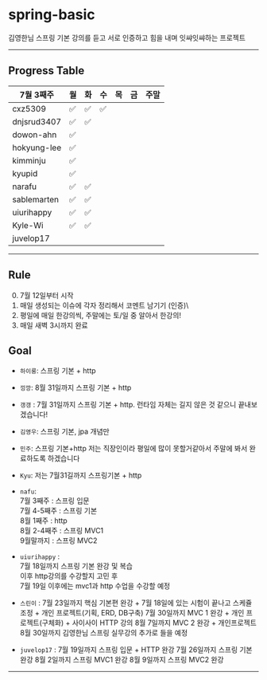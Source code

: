 # spring-basic
김영한님 스프링 기본 강의를 듣고 서로 인증하고 힘을 내며 잇쌰잇쌰하는 프로젝트

---

## Progress Table

|7월 3째주|월|화|수|목|금|주말|
|------|---|---|---|---|---|---|
|cxz5309|✅|✅|✅||||
|dnjsrud3407|✅|✅|||||
|dowon-ahn|✅||||||
|hokyung-lee|✅||||||
|kimminju|✅||||||
|kyupid|✅||||||
|narafu|✅|✅|||||
|sablemarten|✅|✅|||||
|uiurihappy|✅|✅|||||
|Kyle-Wi|✅|✅|||||
|juvelop17|||||||
---


## Rule

0. 7월 12일부터 시작
1. 매일 생성되는 이슈에 각자 정리해서 코멘트 남기기 (인증)\
2. 평일에 매일 한강의씩, 주말에는 토/일 중 알아서 한강의!
3. 매일 새벽 3시까지 완료

## Goal

- `하이룽`: 스프링 기본 + http

- `낑깡`: 8월 31일까지 스프링 기본 + http

- `갱갱` : 7월 31일까지 스프링 기본 + http. 런타임 자체는 길지 않은 것 같으니 끝내보겠습니다!

- `김영우`: 스프링 기본, jpa 개념만

- `민주`: 스프링 기본+http 
저는 직장인이라 평일에 많이 못할거같아서
주말에 봐서 완료하도록 하겠습니다

- `Kyu`: 저는 7월31길까지 스프링기본 + http

- `nafu`:   
7월 3째주 : 스프링 입문   
7월 4-5째주 : 스프링 기본   
8월 1째주 : http   
8월 2-4째주 : 스프링 MVC1   
9월말까지 : 스프링 MVC2   

- `uiurihappy` :   
7월 18일까지 스프링 기본 완강 및 복습   
이후 http강의를 수강할지 고민 후   
7월 19일 이후에는 mvc1과 http 수업을 수강할 예정   

- `스린이` :
7월 23일까지 핵심 기본편 완강 + 7월 18일에 있는 시험이 끝나고 스케쥴 조정 + 개인 프로젝트(기획, ERD, DB구축)
7월 30일까지 MVC 1 완강 + 개인 프로젝트(구체화) + 사이사이 HTTP 강의
8월 7일까지 MVC 2 완강 + 개인프로젝트
8월 30일까지 김영한님 스프링 실무강의 추가로 들을 예정

- `juvelop17` : 
7월 19일까지 스프링 입문 + HTTP 완강
7월 26일까지 스프링 기본 완강
8월 2일까지 스프링 MVC1 완강
8월 9일까지 스프링 MVC2 완강

---
